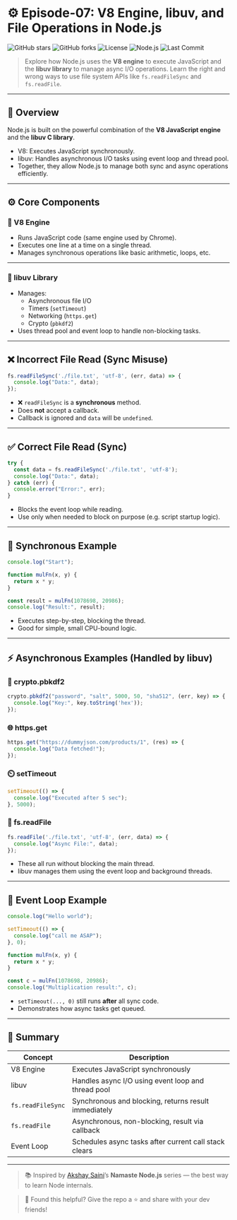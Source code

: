 # ⚙️ Episode-07: V8 Engine, libuv, and File Operations in Node.js

![GitHub stars](https://img.shields.io/github/stars/HarshilTandel/NamasteNodeJs?style=social)
![GitHub forks](https://img.shields.io/github/forks/HarshilTandel/NamasteNodeJs?style=social)
![License](https://img.shields.io/github/license/HarshilTandel/NamasteNodeJs)
![Node.js](https://img.shields.io/badge/node.js-18.x-brightgreen)
![Last Commit](https://img.shields.io/github/last-commit/HarshilTandel/NamasteNodeJs)

> Explore how Node.js uses the **V8 engine** to execute JavaScript and the **libuv library** to manage async I/O operations. Learn the right and wrong ways to use file system APIs like `fs.readFileSync` and `fs.readFile`.

---

## 🧠 Overview

Node.js is built on the powerful combination of the **V8 JavaScript engine** and the **libuv C library**.

- V8: Executes JavaScript synchronously.
- libuv: Handles asynchronous I/O tasks using event loop and thread pool.
- Together, they allow Node.js to manage both sync and async operations efficiently.

---

## ⚙️ Core Components

### 🔬 V8 Engine

- Runs JavaScript code (same engine used by Chrome).
- Executes one line at a time on a single thread.
- Manages synchronous operations like basic arithmetic, loops, etc.

---

### 🧵 libuv Library

- Manages:
  - Asynchronous file I/O
  - Timers (`setTimeout`)
  - Networking (`https.get`)
  - Crypto (`pbkdf2`)
- Uses thread pool and event loop to handle non-blocking tasks.

---

## ❌ Incorrect File Read (Sync Misuse)

```js
fs.readFileSync('./file.txt', 'utf-8', (err, data) => {
  console.log("Data:", data);
});
```

- ❌ `readFileSync` is a **synchronous** method.
- Does **not** accept a callback.
- Callback is ignored and `data` will be `undefined`.

---

## ✅ Correct File Read (Sync)

```js
try {
  const data = fs.readFileSync('./file.txt', 'utf-8');
  console.log("Data:", data);
} catch (err) {
  console.error("Error:", err);
}
```

- Blocks the event loop while reading.
- Use only when needed to block on purpose (e.g. script startup logic).

---

## 🔁 Synchronous Example

```js
console.log("Start");

function mulFn(x, y) {
  return x * y;
}

const result = mulFn(1078698, 20986);
console.log("Result:", result);
```

- Executes step-by-step, blocking the thread.
- Good for simple, small CPU-bound logic.

---

## ⚡ Asynchronous Examples (Handled by libuv)

### 🔐 crypto.pbkdf2

```js
crypto.pbkdf2("password", "salt", 5000, 50, "sha512", (err, key) => {
  console.log("Key:", key.toString('hex'));
});
```

### 🌐 https.get

```js
https.get("https://dummyjson.com/products/1", (res) => {
  console.log("Data fetched!");
});
```

### ⏲️ setTimeout

```js
setTimeout(() => {
  console.log("Executed after 5 sec");
}, 5000);
```

### 📂 fs.readFile

```js
fs.readFile('./file.txt', 'utf-8', (err, data) => {
  console.log("Async File:", data);
});
```

- These all run without blocking the main thread.
- libuv manages them using the event loop and background threads.

---

## 🧪 Event Loop Example

```js
console.log("Hello world");

setTimeout(() => {
  console.log("call me ASAP");
}, 0);

function mulFn(x, y) {
  return x * y;
}

const c = mulFn(1078698, 20986);
console.log("Multiplication result:", c);
```

- `setTimeout(..., 0)` still runs **after** all sync code.
- Demonstrates how async tasks get queued.

---

## 📌 Summary

| Concept             | Description                                                                  |
|---------------------|------------------------------------------------------------------------------|
| V8 Engine           | Executes JavaScript synchronously                                            |
| libuv               | Handles async I/O using event loop and thread pool                           |
| `fs.readFileSync`   | Synchronous and blocking, returns result immediately                         |
| `fs.readFile`       | Asynchronous, non-blocking, result via callback                              |
| Event Loop          | Schedules async tasks after current call stack clears                        |

---

> 📚 Inspired by [Akshay Saini](https://github.com/akshaymarch7)’s **Namaste Node.js** series — the best way to learn Node internals.

> 🌟 Found this helpful? Give the repo a ⭐️ and share with your dev friends!
